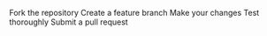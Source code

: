 Fork the repository
Create a feature branch
Make your changes
Test thoroughly
Submit a pull request
